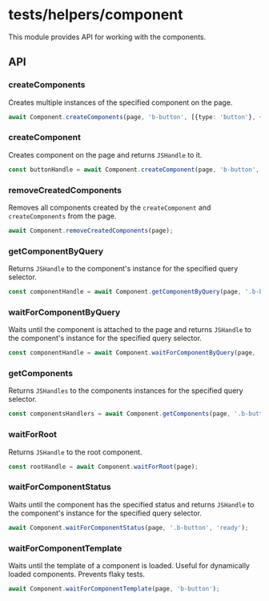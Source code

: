 # tests/helpers/component

This module provides API for working with the components.

## API

### createComponents

Creates multiple instances of the specified component on the page.

```typescript
await Component.createComponents(page, 'b-button', [{type: 'button'}, {type: 'submit'}])
```

### createComponent

Creates component on the page and returns `JSHandle` to it.

```typescript
const buttonHandle = await Component.createComponent(page, 'b-button', {type: 'button'});
```

### removeCreatedComponents

Removes all components created by the `createComponent` and `createComponents` from the page.

```typescript
await Component.removeCreatedComponents(page);
```

### getComponentByQuery

Returns `JSHandle` to the component's instance for the specified query selector.

```typescript
const componentHandle = await Component.getComponentByQuery(page, '.b-button');
```

### waitForComponentByQuery

Waits until the component is attached to the page and returns `JSHandle` to the component's instance
for the specified query selector.

```typescript
const componentHandle = await Component.waitForComponentByQuery(page, '.b-button');
```

### getComponents

Returns `JSHandles` to the components instances for the specified query selector.

```typescript
const componentsHandlers = await Component.getComponents(page, '.b-button');
```

### waitForRoot

Returns `JSHandle` to the root component.

```typescript
const rootHandle = await Component.waitForRoot(page);
```

### waitForComponentStatus

Waits until the component has the specified status and returns `JSHandle` to the component's instance
for the specified query selector.

```typescript
await Component.waitForComponentStatus(page, '.b-button', 'ready');
```

### waitForComponentTemplate

Waits until the template of a component is loaded. Useful for dynamically loaded components.
Prevents flaky tests.

```typescript
await Component.waitForComponentTemplate(page, 'b-button');
```
